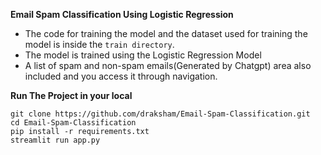 **Email Spam Classification Using Logistic Regression**

- The code for training the model and the dataset used for training the model is inside the `train directory`.
- The model is trained using the Logistic Regression Model
- A list of spam and non-spam emails(Generated by Chatgpt) area also included and you access it through navigation.



**Run The Project in your local**
```
git clone https://github.com/draksham/Email-Spam-Classification.git
cd Email-Spam-Classification
pip install -r requirements.txt
streamlit run app.py
```
